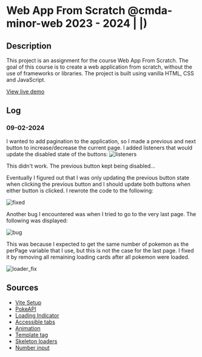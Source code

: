 # Web App From Scratch @cmda-minor-web 2023 - 2024                                   |             |)

## Description

This project is an assignment for the course Web App From Scratch. The goal of this course is to create a web application from scratch, without the use of frameworks or libraries. The project is built using vanilla HTML, CSS and JavaScript.

[View live demo](https://mtdvlpr.github.io/web-app-from-scratch-2324/)

## Log

### 09-02-2024

I wanted to add pagination to the application, so I made a previous and next button to increase/decrease the current page. I added listeners that would update the disabled state of the buttons:
![listeners](https://github.com/mtdvlpr/web-app-from-scratch-2324/assets/46671786/c0be195c-2947-4134-af8f-2179e447f5eb)

This didn't work. The previous button kept being disabled...

Eventually I figured out that I was only updating the previous button state when clicking the previous button and I should update both buttons when either button is clicked. I rewrote the code to the following:

![fixed](https://github.com/mtdvlpr/web-app-from-scratch-2324/assets/46671786/c412f890-ac84-48e7-843e-be0303fd6fc7)

Another bug I encountered was when I tried to go to the very last page. The following was displayed:

![bug](https://github.com/mtdvlpr/web-app-from-scratch-2324/assets/46671786/39ddbdf2-8510-42e3-b39f-e20c149325a0)

This was because I expected to get the same number of pokemon as the perPage variable that I use, but this is not the case for the last page. I fixed it by removing all remaining loading cards after all pokemon were loaded.

![loader_fix](https://github.com/mtdvlpr/web-app-from-scratch-2324/assets/46671786/3c41db89-ad65-45cf-b215-15f91e4cec50)

## Sources

- [Vite Setup](https://vitejs.dev/)
- [PokeAPI](https://pokeapi.co/)
- [Loading Indicator](https://loading.io/css/)
- [Accessible tabs](https://www.w3.org/WAI/ARIA/apg/patterns/tabs/examples/tabs-manual/)
- [Animation](https://erikmartinjordan.com/display-none-display-block)
- [Template tag](https://developer.mozilla.org/en-US/src/Web/HTML/Element/template)
- [Skeleton loaders](https://www.freecodecamp.org/news/how-to-build-skeleton-screens-using-css-for-better-user-experience/)
- [Number input](https://css-tricks.com/finger-friendly-numerical-inputs-with-inputmode/)
